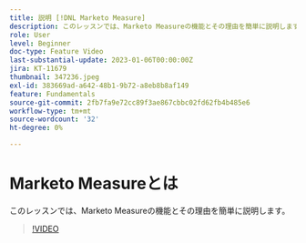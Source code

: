 ```yaml
---
title: 説明 [!DNL Marketo Measure]
description: このレッスンでは、Marketo Measureの機能とその理由を簡単に説明します。
role: User
level: Beginner
doc-type: Feature Video
last-substantial-update: 2023-01-06T00:00:00Z
jira: KT-11679
thumbnail: 347236.jpeg
exl-id: 383669ad-a642-48b1-9b72-a8eb8b8af149
feature: Fundamentals
source-git-commit: 2fb7fa9e72cc89f3ae867cbbc02fd62fb4b485e6
workflow-type: tm+mt
source-wordcount: '32'
ht-degree: 0%

---
```


# Marketo Measureとは

このレッスンでは、Marketo Measureの機能とその理由を簡単に説明します。

>[!VIDEO](https://video.tv.adobe.com/v/347236/?quality=12&learn=on)
